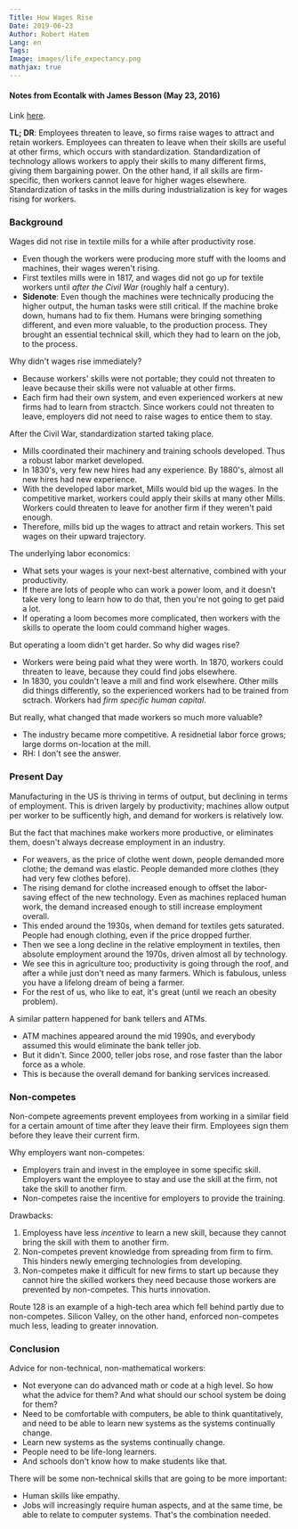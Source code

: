 ```yaml
---
Title: How Wages Rise
Date: 2019-06-23
Author: Robert Hatem
Lang: en
Tags:
Image: images/life_expectancy.png
mathjax: true
---
```


#### Notes from Econtalk with James Besson (May 23, 2016)
Link [here](http://www.econtalk.org/james-bessen-on-learning-by-doing/).

__TL; DR__: Employees threaten to leave, so firms raise wages to attract and retain workers. Employees can threaten to leave when their skills are useful at other firms, which occurs with standardization. Standardization of technology allows workers to apply their skills to many different firms, giving them bargaining power. On the other hand, if all skills are firm-specific, then workers cannot leave for higher wages elsewhere. Standardization of tasks in the mills during industrialization is key for wages rising for workers.

### Background
Wages did not rise in textile mills for a while after productivity rose.
* Even though the workers were producing more stuff with the looms and machines, their wages weren't rising.
* First textiles mills were in 1817, and wages did not go up for textile workers until _after the Civil War_ (roughly half a century).
* __Sidenote__: Even though the machines were technically producing the higher output, the human tasks were still critical. If the machine broke down, humans had to fix them. Humans were bringing something different, and even more valuable, to the production process. They brought an essential technical skill, which they had to learn on the job, to the process.

Why didn't wages rise immediately?
* Because workers' skills were not portable; they could not threaten to leave because their skills were not valuable at other firms.
* Each firm had their own system, and even experienced workers at new firms had to learn from stractch. Since workers could not threaten to leave, employers did not need to raise wages to entice them to stay.

After the Civil War, standardization started taking place.
* Mills coordinated their machinery and training schools developed. Thus a robust labor market developed.
* In 1830's, very few new hires had any experience. By 1880's, almost all new hires had new experience.
* With the developed labor market, Mills would bid up the wages. In the competitive market, workers could apply their skills at many other Mills. Workers could threaten to leave for another firm if they weren't paid enough.
* Therefore, mills bid up the wages to attract and retain workers. This set wages on their upward trajectory.

The underlying labor economics:
* What sets your wages is your next-best alternative, combined with your productivity.
* If there are lots of people who can work a power loom, and it doesn't take very long to learn how to do that, then you're not going to get paid a lot.
* If operating a loom becomes more complicated, then workers with the skills to operate the loom could command higher wages.

But operating a loom didn't get harder. So why did wages rise?
* Workers were being paid what they were worth. In 1870, workers could threaten to leave, because they could find jobs elsewhere.
* In 1830, you couldn't leave a mill and find work elsewhere. Other mills did things differently, so the experienced workers had to be trained from sctrach. Workers had _firm specific human capital_.

But really, what changed that made workers so much more valuable?
* The industry became more competitive. A residnetial labor force grows; large dorms on-location at the mill.
* RH: I don't see the answer.

### Present Day
Manufacturing in the US is thriving in terms of output, but declining in terms of employment. This is driven largely by productivity; machines allow output per worker to be sufficently high, and demand for workers is relatively low.

But the fact that machines make workers more productive, or eliminates them, doesn't always decrease employment in an industry. 
* For weavers, as the price of clothe went down, people demanded more clothe; the demand was elastic. People demanded more clothes (they had very few clothes before).
* The rising demand for clothe increased enough to offset the labor-saving effect of the new technology. Even as machines replaced human work, the demand increased enough to still increase employment overall.
* This ended around the 1930s, when demand for textiles gets saturated. People had enough clothing, even if the price dropped further.
* Then we see a long decline in the relative employment in textiles, then absolute employment around the 1970s, driven almost all by technology.
* We see this in agriculture too; productivity is going through the roof, and after a while just don't need as many farmers. Which is fabulous, unless you have a lifelong dream of being a farmer.
* For the rest of us, who like to eat, it's great (until we reach an obesity problem).

A similar pattern happened for bank tellers and ATMs.
* ATM machines appeared around the mid 1990s, and everybody assumed this would eliminate the bank teller job.
* But it didn't. Since 2000, teller jobs rose, and rose faster than the labor force as a whole.
* This is because the overall demand for banking services increased.




### Non-competes
Non-compete agreements prevent employees from working in a similar field for a certain amount of time after they leave their firm. Employees sign them before they leave their current firm.

Why employers want non-competes:
* Employers train and invest in the employee in some specific skill. Employers want the employee to stay and use the skill at the firm, not take the skill to another firm.
* Non-competes raise the incentive for employers to provide the training.

Drawbacks:
1. Employess have less _incentive_ to learn a new skill, because they cannot bring the skill with them to another firm.
2. Non-competes prevent knowledge from spreading from firm to firm. This hinders newly emerging technologies from developing.
3. Non-competes make it difficult for new firms to start up because they cannot hire the skilled workers they need because those workers are prevented by non-competes. This hurts innovation.

Route 128 is an example of a high-tech area which fell behind partly due to non-competes. Silicon Valley, on the other hand, enforced non-competes much less, leading to greater innovation.

### Conclusion
Advice for non-technical, non-mathematical workers:
* Not everyone can do advanced math or code at a high level. So how what the advice for them? And what should our school system be doing for them?
* Need to be comfortable with computers, be able to think quantitatively, and need to be able to learn new systems as the systems continually change.
* Learn new systems as the systems continually change.
* People need to be life-long learners.
* And schools don't know how to make students like that.

There will be some non-technical skills that are going to be more important:
* Human skills like empathy.
* Jobs will increasingly require human aspects, and at the same time, be able to relate to computer systems. That's the combination needed.
